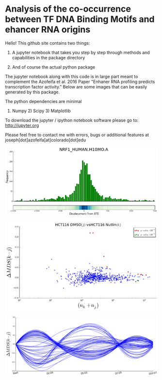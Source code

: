 # Analysis of the co-occurrence between TF DNA Binding Motifs and ehancer RNA origins
Hello! This github site contains two things:

  1) A jupyter notebook that takes you step by step through methods and capabilities in the package directory

  2) And of course the actual python package
  
The jupyter notebook along with this code is in large part meant to complement the Azofeifa et al. 2016 Paper "Enhaner RNA profiling predicts transcription factor activity." Below are some images  that can be easily generated by this package. 

The python dependencies are minimal
  
  1) Numpy  2) Scipy 3) Matplotlib
  
To download the jupyter / ipython notebook software please go to: http://jupyter.org

Please feel free to contact me with errors, bugs or  additional features at joseph[dot]azofeifa[at]colorado[dot]edu



![alt tag](https://github.com/azofeifa/motif_displacement_analysis/blob/master/images/pic2.png)

![alt tag](https://github.com/azofeifa/motif_displacement_analysis/blob/master/images/pic1.png)

![alt tag](https://github.com/azofeifa/motif_displacement_analysis/blob/master/images/pic3.png)
